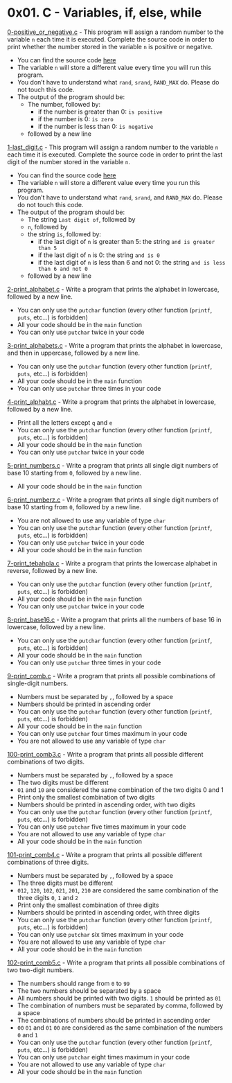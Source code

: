 # 0x01. C - Variables, if, else, while
[0-positive_or_negative.c](https://github.com/JoGMG/alx-low_level_programming/blob/main/0x01-variables_if_else_while/0-positive_or_negative.c) - This program will assign a random number to the variable `n` each time it is executed. Complete the source code in order to print whether the number stored in the variable `n` is positive or negative.
- You can find the source code [here](https://github.com/holbertonschool/0x01.c/blob/master/0-positive_or_negative_c)
- The variable `n` will store a different value every time you will run this program.
- You don’t have to understand what `rand`, `srand`, `RAND_MAX` do. Please do not touch this code.
- The output of the program should be:
  - The number, followed by:
    - if the number is greater than 0: `is positive`
    - if the number is 0: `is zero`
    - if the number is less than 0: `is negative`
  - followed by a new line

[1-last_digit.c](https://github.com/JoGMG/alx-low_level_programming/blob/main/0x01-variables_if_else_while/1-last_digit.c) - This program will assign a random number to the variable `n` each time it is executed. Complete the source code in order to print the last digit of the number stored in the variable `n`.
- You can find the source code [here](https://github.com/holbertonschool/0x01.c/blob/master/1-last_digit_c)
- The variable `n` will store a different value every time you run this program.
- You don’t have to understand what `rand`, `srand`, and `RAND_MAX` do. Please do not touch this code.
- The output of the program should be:
  - The string `Last digit of`, followed by
  - `n`, followed by
  - the string `is`, followed by:
    - if the last digit of `n` is greater than 5: the string `and is greater than 5`
    - if the last digit of `n` is 0: the string `and is 0`
    - if the last digit of `n` is less than 6 and not 0: the string `and is less than 6 and not 0`
  - followed by a new line

[2-print_alphabet.c](https://github.com/JoGMG/alx-low_level_programming/blob/main/0x01-variables_if_else_while/2-print_alphabet.c) - Write a program that prints the alphabet in lowercase, followed by a new line.
- You can only use the `putchar` function (every other function (`printf`, `puts`, etc…) is forbidden)
- All your code should be in the `main` function
- You can only use `putchar` twice in your code

[3-print_alphabets.c](https://github.com/JoGMG/alx-low_level_programming/blob/main/0x01-variables_if_else_while/3-print_alphabets.c) - Write a program that prints the alphabet in lowercase, and then in uppercase, followed by a new line.
- You can only use the `putchar` function (every other function (`printf`, `puts`, etc…) is forbidden)
- All your code should be in the `main` function
- You can only use `putchar` three times in your code

[4-print_alphabt.c](https://github.com/JoGMG/alx-low_level_programming/blob/main/0x01-variables_if_else_while/4-print_alphabt.c) - Write a program that prints the alphabet in lowercase, followed by a new line.
- Print all the letters except `q` and `e`
- You can only use the `putchar` function (every other function (`printf`, `puts`, etc…) is forbidden)
- All your code should be in the `main` function
- You can only use `putchar` twice in your code

[5-print_numbers.c](https://github.com/JoGMG/alx-low_level_programming/blob/main/0x01-variables_if_else_while/5-print_numbers.c) - Write a program that prints all single digit numbers of base 10 starting from `0`, followed by a new line.
- All your code should be in the `main` function

[6-print_numberz.c](https://github.com/JoGMG/alx-low_level_programming/blob/main/0x01-variables_if_else_while/6-print_numberz.c) - Write a program that prints all single digit numbers of base 10 starting from `0`, followed by a new line.
- You are not allowed to use any variable of type `char`
- You can only use the `putchar` function (every other function (`printf`, `puts`, etc…) is forbidden)
- You can only use `putchar` twice in your code
- All your code should be in the `main` function

[7-print_tebahpla.c](https://github.com/JoGMG/alx-low_level_programming/blob/main/0x01-variables_if_else_while/7-print_tebahpla.c) - Write a program that prints the lowercase alphabet in reverse, followed by a new line.
- You can only use the `putchar` function (every other function (`printf`, `puts`, etc…) is forbidden)
- All your code should be in the `main` function
- You can only use `putchar` twice in your code

[8-print_base16.c](https://github.com/JoGMG/alx-low_level_programming/blob/main/0x01-variables_if_else_while/8-print_base16.c) - Write a program that prints all the numbers of base 16 in lowercase, followed by a new line.
- You can only use the `putchar` function (every other function (`printf`, `puts`, etc…) is forbidden)
- All your code should be in the `main` function
- You can only use `putchar` three times in your code

[9-print_comb.c](https://github.com/JoGMG/alx-low_level_programming/blob/main/0x01-variables_if_else_while/9-print_comb.c) - Write a program that prints all possible combinations of single-digit numbers.
- Numbers must be separated by `,`, followed by a space
- Numbers should be printed in ascending order
- You can only use the `putchar` function (every other function (`printf`, `puts`, etc…) is forbidden)
- All your code should be in the `main` function
- You can only use `putchar` four times maximum in your code
- You are not allowed to use any variable of type `char`

[100-print_comb3.c](https://github.com/JoGMG/alx-low_level_programming/blob/main/0x01-variables_if_else_while/100-print_comb3.c) - Write a program that prints all possible different combinations of two digits.
- Numbers must be separated by `,`, followed by a space
- The two digits must be different
- `01` and `10` are considered the same combination of the two digits 0 and 1
- Print only the smallest combination of two digits
- Numbers should be printed in ascending order, with two digits
- You can only use the `putchar` function (every other function (`printf`, `puts`, etc…) is forbidden)
- You can only use `putchar` five times maximum in your code
- You are not allowed to use any variable of type `char`
- All your code should be in the `main` function

[101-print_comb4.c](https://github.com/JoGMG/alx-low_level_programming/blob/main/0x01-variables_if_else_while/101-print_comb4.c) - Write a program that prints all possible different combinations of three digits.
- Numbers must be separated by `,`, followed by a space
- The three digits must be different
- `012`, `120`, `102`, `021`, `201`, `210` are considered the same combination of the three digits `0`, `1` and `2`
- Print only the smallest combination of three digits
- Numbers should be printed in ascending order, with three digits
- You can only use the `putchar` function (every other function (`printf`, `puts`, etc…) is forbidden)
- You can only use `putchar` six times maximum in your code
- You are not allowed to use any variable of type `char`
- All your code should be in the `main` function

[102-print_comb5.c](https://github.com/JoGMG/alx-low_level_programming/blob/main/0x01-variables_if_else_while/102-print_comb5.c) - Write a program that prints all possible combinations of two two-digit numbers.
- The numbers should range from `0` to `99`
- The two numbers should be separated by a space
- All numbers should be printed with two digits. `1` should be printed as `01`
- The combination of numbers must be separated by comma, followed by a space
- The combinations of numbers should be printed in ascending order
- `00` `01` and `01` `00` are considered as the same combination of the numbers `0` and `1`
- You can only use the `putchar` function (every other function (`printf`, `puts`, etc…) is forbidden)
- You can only use `putchar` eight times maximum in your code
- You are not allowed to use any variable of type `char`
- All your code should be in the `main` function
